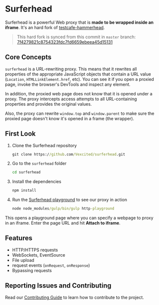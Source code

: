 # Surferhead

Surferhead is a powerful Web proxy that is **made to be wrapped inside an iframe**. It's an hard fork of [testcafe-hammerhead](https://github.com/DevExpress/testcafe-hammerhead).

> This hard fork is synced from this commit in `master` branch: [7f4279821c8754323fdc7fd6659ebeea45d15131](https://github.com/DevExpress/testcafe-hammerhead/commit/7f4279821c8754323fdc7fd6659ebeea45d15131)

## Core Concepts

`surferhead` is a URL-rewriting proxy. This means that it rewrites all properties of the appropriate JavaScript objects that contain a URL value (`Location`, `HTMLLinkElement.href`, etc). You can see it if you open a proxied page, invoke the browser's DevTools and inspect any element.

In addition, the proxied web page does not know that it is opened under a proxy. The proxy intercepts access attempts to all URL-containing properties and provides the original values.

Also, the proxy can rewrite `window.top` and `window.parent` to make sure the proxied page doesn't know it's opened in a frame (the wrapper).

## First Look

1. Clone the Surferhead repository

    ```cmd
    git clone https://github.com/Vexcited/surferhead.git
    ```

1. Go to the `surferhead` folder

    ```cmd
    cd surferhead
    ```

1. Install the dependencies

    ```cmd
    npm install
    ```

1. Run the [Surferhead playground](./test/playground/server.js) to see our proxy in action

    ```cmd
    node node_modules/gulp/bin/gulp http-playground
    ```

This opens a playground page where you can specify a webpage to proxy in an iframe. Enter the page URL and hit **Attach to iframe**.

## Features

* HTTP/HTTPS requests
* WebSockets, EventSource
* File upload
* request events (`onRequest`, `onResponse`)
* Bypassing requests

## Reporting Issues and Contributing

Read our [Contributing Guide](./CONTRIBUTING.md) to learn how to contribute to the project.
